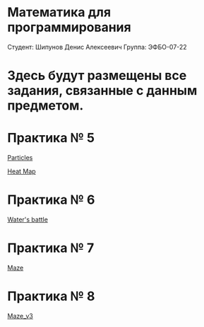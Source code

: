 # Математика для программирования
Студент: Шипунов Денис Алексеевич
Группа: ЭФБО-07-22
# Здесь будут размещены все задания, связанные с данным предметом.
# Практика № 5
[Particles](https://github.com/L1nia/MFP/tree/Task_1)

[Heat Map](https://github.com/L1nia/MFP/tree/Task_2)
# Практика № 6
[Water's battle](https://github.com/L1nia/MFP/tree/Water's-battle)

# Практика № 7
[Maze](https://github.com/L1nia/MFP/tree/Maze)

# Практика № 8 
[Maze_v3](https://github.com/L1nia/MFP/tree/Maze_v3)
